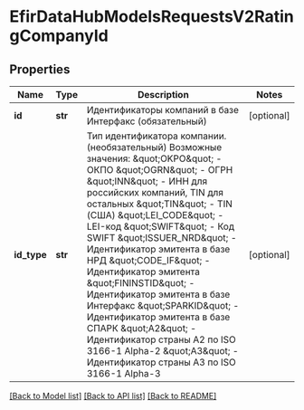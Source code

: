 # EfirDataHubModelsRequestsV2RatingCompanyId

## Properties
Name | Type | Description | Notes
------------ | ------------- | ------------- | -------------
**id** | **str** | Идентификаторы компаний в базе Интерфакс (обязательный) | [optional] 
**id_type** | **str** | Тип идентификатора компании. (необязательный) Возможные значения:  \&quot;OKPO\&quot; - ОКПО  \&quot;OGRN\&quot; - ОГРН  \&quot;INN\&quot; - ИНН для российских компаний, TIN для остальных  \&quot;TIN\&quot; - TIN (США)  \&quot;LEI_CODE\&quot; - LEI-код  \&quot;SWIFT\&quot; - Код SWIFT  \&quot;ISSUER_NRD\&quot; - Идентификатор эмитента в базе НРД  \&quot;CODE_IF\&quot; - Идентификатор эмитента  \&quot;FININSTID\&quot; - Идентификатор эмитента в базе Интерфакс  \&quot;SPARKID\&quot; - Идентификатор эмитента в базе СПАРК  \&quot;A2\&quot; - Идентификатор страны A2 по ISO 3166-1 Alpha-2  \&quot;A3\&quot; - Идентификатор страны A3 по ISO 3166-1 Alpha-3 | [optional] 

[[Back to Model list]](../README.md#documentation-for-models) [[Back to API list]](../README.md#documentation-for-api-endpoints) [[Back to README]](../README.md)

